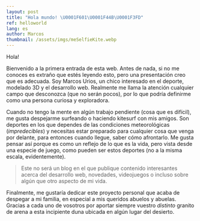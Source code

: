 ```yaml
---
layout: post
title: "Hola mundo! \U0001F601\U0001F44B\U0001F3FD"
ref: helloworld
lang: es
author: Marcos
thumbnail: /assets/imgs/meSelfieKite.webp
---
```

Hola! 

Bienvenido a la primera entrada de esta web. Antes de nada, si no me conoces es extraño que estés leyendo esto, pero una presentación creo que es adecuada. Soy Marcos Urios, un chico interesado en el deporte, modelado 3D y el desarrollo web. Realmente me llama la atención cualquier campo que desconozca (que no serán pocos), por lo que podría definirme como una persona curiosa y exploradora.

Cuando no tengo la mente en algún trabajo pendiente (cosa que es difícil), me gusta despejarme surfeando o haciendo kitesurf con mis amigos. Son deportes en los que dependes de las condiciones meteorológicas (_impredecibles_) y necesitas estar preparado para cualquier cosa que venga por delante, para entonces cuando llegue, saber cómo afrontarlo. Me gusta pensar así porque es como un reflejo de lo que es la vida, pero vista desde una especie de juego, como pueden ser estos deportes (no a la misma escala, evidentemente).

> Este no será un blog en el que publique contenido interesantes acerca del desarrollo web, novedades, videojuegos o incluso sobre algún que otro aspecto de mi vida.

Finalmente, me gustaría dedicar este proyecto personal que acaba de despegar a mi familia, en especial a mis queridos abuelos y abuelas. Gracias a cada uno de vosotros por aportar siempre vuestro _distinto_ granito de arena a esta incipiente duna ubicada en algún lugar del desierto.
